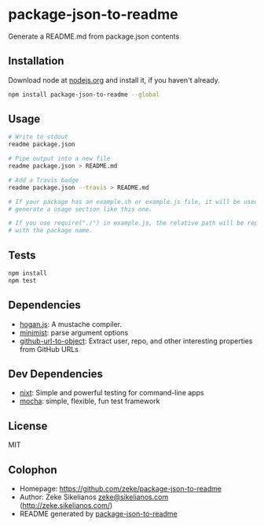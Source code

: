 # package-json-to-readme 

Generate a README.md from package.json contents

## Installation

Download node at [nodejs.org](http://nodejs.org) and install it, if you haven't already.

```sh
npm install package-json-to-readme --global
```

## Usage

```sh
# Write to stdout
readme package.json

# Pipe output into a new file
readme package.json > README.md

# Add a Travis badge
readme package.json --travis > README.md

# If your package has an example.sh or example.js file, it will be used to
# generate a usage section like this one.

# If you use require("./") in example.js, the relative path will be replaced
# with the package name.

```

## Tests

```sh
npm install
npm test
```

## Dependencies

- [hogan.js](https://github.com/twitter/hogan.js): A mustache compiler.
- [minimist](https://github.com/substack/minimist): parse argument options
- [github-url-to-object](https://github.com/zeke/github-url-to-object): Extract user, repo, and other interesting properties from GitHub URLs


## Dev Dependencies

- [nixt](https://github.com/vesln/nixt): Simple and powerful testing for command-line apps
- [mocha](https://github.com/visionmedia/mocha): simple, flexible, fun test framework


## License

MIT

## Colophon

- Homepage: https://github.com/zeke/package-json-to-readme
- Author: Zeke Sikelianos <zeke@sikelianos.com> (http://zeke.sikelianos.com/)
- README generated by
[package-json-to-readme](https://github.com/zeke/package-json-to-readme)
